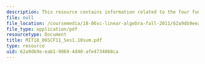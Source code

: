 ```yaml
---
description: This resource contains information related to the four fundamental subspaces.
file: null
file_location: /coursemedia/18-06sc-linear-algebra-fall-2011/62a9db9eeab190694d40afe4734068ca_MIT18_06SCF11_Ses1.10sum.pdf
file_type: application/pdf
resourcetype: Document
title: MIT18_06SCF11_Ses1.10sum.pdf
type: resource
uid: 62a9db9e-eab1-9069-4d40-afe4734068ca
---
```

